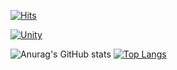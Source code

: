 [![Hits](https://hits.seeyoufarm.com/api/count/incr/badge.svg?url=https%3A%2F%2Fgithub.com%2Fmyungsooo%2Fhit-counter&count_bg=%2379C83D&title_bg=%23555555&icon=&icon_color=%23E7E7E7&title=hits&edge_flat=false)](https://hits.seeyoufarm.com)


[![Unity](https://img.shields.io/badge/Unity-FFFFFF?style=flat-square&logo=Unity&logoColor=black)](github.com/myungsooo/)





![Anurag's GitHub stats](https://github-readme-stats.vercel.app/api?username=myungsooo&theme=dark&show_icons=true)
[![Top Langs](https://github-readme-stats.vercel.app/api/top-langs/?username=myungsooo&theme=dark&layout=compact&hide=Makefile,html)](https://github.com/myungsooo/github-readme-stats)

<!---
myungsooo/myungsooo is a ✨ special ✨ repository because its `README.md` (this file) appears on your GitHub profile.
You can click the Preview link to take a look at your changes.
--->

